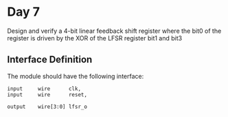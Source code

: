 # Day 7

Design and verify a 4-bit linear feedback shift register where the bit0 of the register is driven by the XOR of the LFSR register bit1 and bit3

## Interface Definition

The module should have the following interface:

```
input     wire      clk,
input     wire      reset,

output    wire[3:0] lfsr_o
```